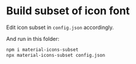 # Build subset of icon font

Edit icon subset in `config.json` accordingly.

And run in this folder:

```bash
npm i material-icons-subset
npx material-icons-subset config.json
```